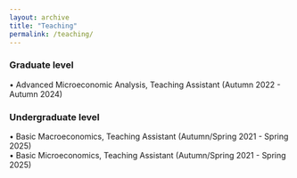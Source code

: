 ```yaml
---
layout: archive
title: "Teaching"
permalink: /teaching/
---
```


### Graduate level 
• Advanced Microeconomic Analysis, Teaching Assistant (Autumn 2022 - Autumn 2024)

### Undergraduate level
• Basic Macroeconomics, Teaching Assistant (Autumn/Spring 2021 - Spring 2025)
<br>
• Basic Microeconomics, Teaching Assistant (Autumn/Spring 2021 -  Spring 2025)
